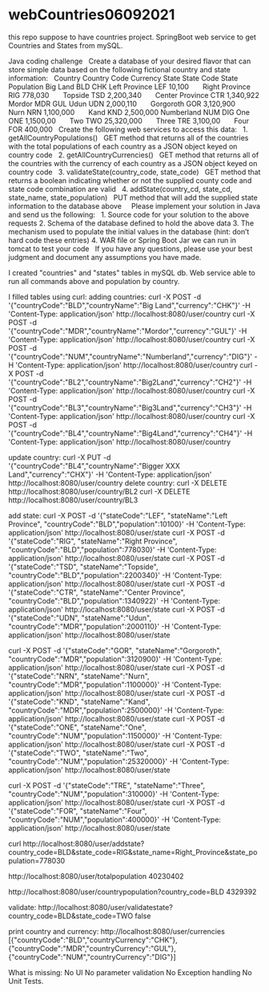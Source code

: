# webCountries06092021
this repo suppose to have countries project. SpringBoot web service to get Countries and States from mySQL.


Java coding challenge
 
Create a database of your desired flavor that can store simple data based on the following fictional country and state information:
 
Country
Country Code
Currency
State
State Code
State Population
Big Land
BLD
CHK
Left Province
LEF
10,100
 
 
 
Right Province
RIG
778,030
 
 
 
Topside
TSD
2,200,340
 
 
 
Center Province
CTR
1,340,922
Mordor
MDR
GUL
Udun
UDN
2,000,110
 
 
 
Gorgoroth
GOR
3,120,900
 
 
 
Nurn
NRN
1,100,000
 
 
 
Kand
KND
2,500,000
Numberland
NUM
DIG
One
ONE
1,1500,00
 
 
 
Two
TWO
25,320,000
 
 
 
Three
TRE
3,100,00
 
 
 
Four
FOR
400,000
 
Create the following web services to access this data:
 
    1. getAllCountryPopulations()
 
GET method that returns all of the countries with the total populations of each country as a JSON object keyed on country code
 
    2. getAllCountryCurrencies()
 
GET method that returns all of the countries with the currency of each country as a JSON object keyed on country code
 
    3. validateState(country_code, state_code)
 
GET method that returns a boolean indicating whether or not the supplied county code and state code combination are valid
 
    4. addState(country_cd, state_cd, state_name, state_population)
 
PUT method that will add the supplied state information to the database above
 
 
Please implement your solution in Java and send us the following:
 
    1. Source code for your solution to the above requests
    2. Schema of the database defined to hold the above data
    3. The mechanism used to populate the initial values in the database (hint: don’t hard code these entries)
    4. WAR file or Spring Boot Jar we can run in tomcat to test your code
 
If you have any questions, please use your best judgment and document any assumptions you have made.
 

I created "countries" and "states" tables in mySQL db. 
Web service able to run all commands above and population by country.

I filled tables using curl:
adding countries:
curl -X POST -d '{"countryCode":"BLD","countryName":"Big Land","currency":"CHK"}' -H 'Content-Type: application/json' http://localhost:8080/user/country
curl -X POST -d '{"countryCode":"MDR","countryName":"Mordor","currency":"GUL"}' -H 'Content-Type: application/json' http://localhost:8080/user/country
curl -X POST -d '{"countryCode":"NUM","countryName":"Numberland","currency":"DIG"}' -H 'Content-Type: application/json' http://localhost:8080/user/country
curl -X POST -d '{"countryCode":"BL2","countryName":"Big2Land","currency":"CH2"}' -H 'Content-Type: application/json' http://localhost:8080/user/country
curl -X POST -d '{"countryCode":"BL3","countryName":"Big3Land","currency":"CH3"}' -H 'Content-Type: application/json' http://localhost:8080/user/country
curl -X POST -d '{"countryCode":"BL4","countryName":"Big4Land","currency":"CH4"}' -H 'Content-Type: application/json' http://localhost:8080/user/country

update country:
curl -X PUT -d '{"countryCode":"BL4","countryName":"Bigger XXX Land","currency":"CHX"}' -H 'Content-Type: application/json' http://localhost:8080/user/country
delete country:
curl -X DELETE http://localhost:8080/user/country/BL2
curl -X DELETE http://localhost:8080/user/country/BL3

add state:
curl -X POST -d '{"stateCode":"LEF", "stateName":"Left Province", "countryCode":"BLD","population":10100}' -H 'Content-Type: application/json' http://localhost:8080/user/state
curl -X POST -d '{"stateCode":"RIG", "stateName":"Right Province", "countryCode":"BLD","population":778030}' -H 'Content-Type: application/json' http://localhost:8080/user/state
curl -X POST -d '{"stateCode":"TSD", "stateName":"Topside", "countryCode":"BLD","population":2200340}' -H 'Content-Type: application/json' http://localhost:8080/user/state
curl -X POST -d '{"stateCode":"CTR", "stateName":"Center Province", "countryCode":"BLD","population":1340922}' -H 'Content-Type: application/json' http://localhost:8080/user/state
curl -X POST -d '{"stateCode":"UDN", "stateName":"Udun", "countryCode":"MDR","population":2000110}' -H 'Content-Type: application/json' http://localhost:8080/user/state

curl -X POST -d '{"stateCode":"GOR", "stateName":"Gorgoroth", "countryCode":"MDR","population":3120900}' -H 'Content-Type: application/json' http://localhost:8080/user/state
curl -X POST -d '{"stateCode":"NRN", "stateName":"Nurn", "countryCode":"MDR","population":1100000}' -H 'Content-Type: application/json' http://localhost:8080/user/state
curl -X POST -d '{"stateCode":"KND", "stateName":"Kand", "countryCode":"MDR","population":2500000}' -H 'Content-Type: application/json' http://localhost:8080/user/state
curl -X POST -d '{"stateCode":"ONE", "stateName":"One", "countryCode":"NUM","population":1150000}' -H 'Content-Type: application/json' http://localhost:8080/user/state
curl -X POST -d '{"stateCode":"TWO", "stateName":"Two", "countryCode":"NUM","population":25320000}' -H 'Content-Type: application/json' http://localhost:8080/user/state

curl -X POST -d '{"stateCode":"TRE", "stateName":"Three", "countryCode":"NUM","population":310000}' -H 'Content-Type: application/json' http://localhost:8080/user/state
curl -X POST -d '{"stateCode":"FOR", "stateName":"Four", "countryCode":"NUM","population":400000}' -H 'Content-Type: application/json' http://localhost:8080/user/state

curl http://localhost:8080/user/addstate?country_code=BLD&state_code=RIG&state_name=Right_Province&state_population=778030

http://localhost:8080/user/totalpopulation
40230402

http://localhost:8080/user/countrypopulation?country_code=BLD
4329392

validate:
http://localhost:8080/user/validatestate?country_code=BLD&state_code=TWO
false

print country and currency:
http://localhost:8080/user/currencies
[{"countryCode":"BLD","countryCurrency":"CHK"},{"countryCode":"MDR","countryCurrency":"GUL"},{"countryCode":"NUM","countryCurrency":"DIG"}]


What is missing: 
No UI
No parameter validation
No Exception handling
No Unit Tests.

